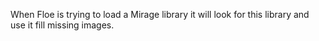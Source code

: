 When Floe is trying to load a Mirage library it will look for this library and use it fill missing images.
